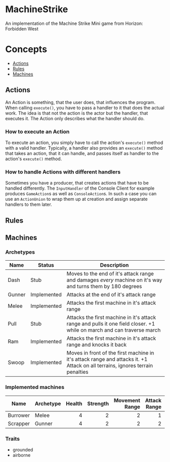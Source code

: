 # MachineStrike
An implementation of the Machine Strike Mini game from Horizon: Forbidden West

# Concepts
- [Actions](#actions)
- [Rules](#rules)
- [Machines](#machines)

## Actions
An Action is something, that the user does, that influences the program.
When calling `execute()`, you have to pass a handler to it that does the actual work.
The idea is that not the action is the actor but the handler, that executes it.
The Action only describes what the handler should do.

### How to execute an Action
To execute an action, you simply have to call the action's `execute()` method with a valid handler.
Typically, a handler also provides an `execute()` method that takes an action, that it can handle,
and passes itself as handler to the action's `execute()` method.

### How to handle Actions with different handlers
Sometimes you have a producer, that creates actions that have to be handled differently.
The `InputHandler` of the Console Client for example produces `GameAction`s
as well as `ConsoleAction`s. In such a case you can use an `ActionUnion` to wrap them up
at creation and assign separate handlers to them later.

## Rules

## Machines

### Archetypes

| Name   | Status      | Description                                                                                                                   |
|--------|-------------|-------------------------------------------------------------------------------------------------------------------------------|
| Dash   | Stub        | Moves to the end of it's attack range and damages *every* machine on it's way and turns them by 180 degrees                   |
| Gunner | Implemented | Attacks at the end of it's attack range                                                                                       |
| Melee  | Implemented | Attacks the first machine in it's attack range                                                                                |
| Pull   | Stub        | Attacks the first machine in it's attack range and pulls it one field closer. +1 while on march and can traverse march        |
| Ram    | Implemented | Attacks the first machine in it's attack range and knocks it back                                                             |
| Swoop  | Implemented | Moves in front of the first machine in it's attack range and attacks it. +1 Attack on all terrains, ignores terrain penalties |

### Implemented machines

| Name     | Archetype | Health | Strength | Movement Range | Attack Range | Victory Points | Ability |
|----------|-----------|-------:|---------:|---------------:|-------------:|---------------:|---------|
| Burrower | Melee     |      4 |        2 |              2 |            1 |              1 | None    |
| Scrapper | Gunner    |      4 |        2 |              2 |            2 |              1 | None    |

### Traits

- grounded
- airborne
